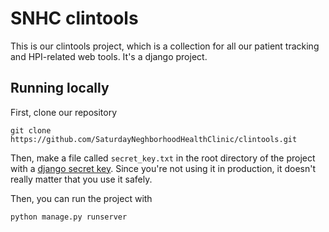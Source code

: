 # SNHC clintools

This is our clintools project, which is a collection for all our patient tracking and HPI-related web tools. It's a django project.

## Running locally

First, clone our repository

```
git clone https://github.com/SaturdayNeghborhoodHealthClinic/clintools.git
```

Then, make a file called `secret_key.txt` in the root directory of the project with a [django secret key](http://www.miniwebtool.com/django-secret-key-generator/). Since you're not using it in production, it doesn't really matter that you use it safely.

Then, you can run the project with

```
python manage.py runserver
```
